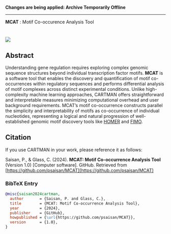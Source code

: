 **Changes are being applied: Archive Temporarily Offline**

---

**MCAT** : Motif Co-occurence Analysis Tool

#

<img src="MCAT/Images/pipeline.PNG"  style="border: 0;"/>

## Abstract

Understanding gene regulation requires exploring complex genomic sequence structures beyond individual transcription factor motifs. **MCAT** is a software tool that enables the discovery and quantification of motif co-occurrences within regulatory sequences and performs differential analysis of motif complexes across distinct experimental conditions. Unlike high-complexity machine learning approaches, CARTMAN offers straightforward and interpretable measures minimizing computational overhead and user background requirements. MCAT’s motif co-occurrence constructs parallel the simplicity and interpretability of motifs as co-occurrence of individual nucleotides, representing a logical and natural progression of well-established genomic motif discovery tools like [HOMER](http://homer.ucsd.edu/homer/) and [FIMO](https://meme-suite.org/meme/tools/fimo).


## Citation   

If you use CARTMAN in your work, please reference it as follows:

Saisan, P., & Glass, C. (2024). **MCAT: Motif Co-occurrence Analysis Tool** (Version 1.0) [Computer software]. GitHub. Retrieved from [https://github.com/psaisan/MCAT](https://github.com/psaisan/MCAT)

### BibTeX Entry

```bibtex
@misc{saisan2024cartman,
  author       = {Saisan, P. and Glass, C.},
  title        = {MCAT: Motif Co-occurrence Analysis Tool},
  year         = {2024},
  publisher    = {GitHub},
  howpublished = {\url{https://github.com/psaisan/MCAT}},
  version      = {1.0},
}
```
